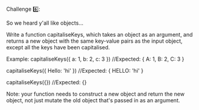 Challenge :six:: 

So we heard y'all like objects... 

Write a function capitaliseKeys, which takes an object as an argument, and returns a new object with the same key-value pairs as the input object, except all the keys have been capitalised.

Example:
capitaliseKeys({ a: 1, b: 2, c: 3 }) //Expected: { A: 1, B: 2, C: 3 }

capitaliseKeys({ Hello: 'hi' }) //Expected: { HELLO: 'hi' }

capitaliseKeys({}) //Expected: {}

Note: your function needs to construct a new object and return the new object, not just mutate the old object that's passed in as an argument.